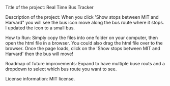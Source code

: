 Title of the project: 
Real Time Bus Tracker

Description of the project: 
When you click 'Show stops between MIT and Harvard" you will see the bus icon move along the bus route where it stops. I updated the icon to a small bus. 

How to Run: 
Simply copy the files into one folder on your computer, then open the html file in a browser. You could also drag the html file over to the browser. Once the page loads, click on the 'Show stops between MIT and Harvard' then the bus will move!

Roadmap of future improvements: 
Expand to have multiple buse routs and a dropdown to select which bus route you want to see.

License information: 
MIT license. 
